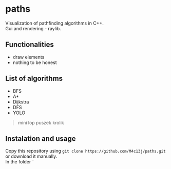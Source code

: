 # paths
Visualization of pathfinding algorithms in C++. \
Gui and rendering - raylib.

## Functionalities
- draw elements
- nothing to be honest

## List of algorithms
- BFS
- A*
- Dijkstra
- DFS
- YOLO
>mini lop puszek krolik
## Instalation and usage
Copy this repository using `git clone https://github.com/M4c13j/paths.git` or download it manually. \
In the folder `